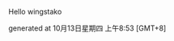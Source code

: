 <!--- 
The README.md is auto-generated. Do not edit.
--->

Hello wingstako

generated at 10月13日星期四 上午8:53 [GMT+8]